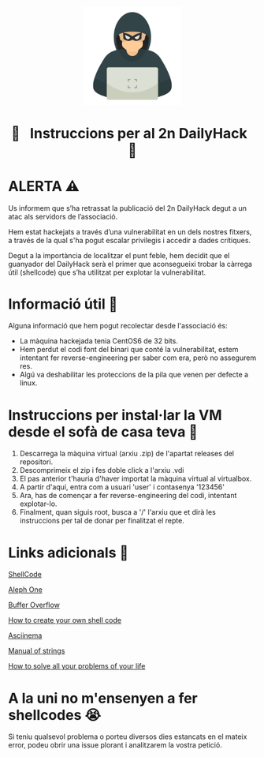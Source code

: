 <h2 align = center> <img align="center" src="icons/hacking.png" height="200px" width="200px"/> </h2>
<h1 align="center">
   🚨 &nbsp Instruccions per al 2n DailyHack &nbsp 🚨
</h1>

# ALERTA ⚠️

Us informem que s’ha retrassat la publicació del 2n DailyHack degut a un atac als servidors de l’associació.

Hem estat hackejats a través d’una vulnerabilitat en un dels nostres fitxers, a través de la qual s'ha pogut escalar privilegis i accedir a dades crítiques.

Degut a la importància de localitzar el punt feble, hem decidit que el guanyador del DailyHack serà el primer que aconsegueixi trobar la càrrega útil (shellcode) que s’ha utilitzat per explotar la vulnerabilitat.

# Informació útil 🐒
Alguna informació que hem pogut recolectar desde l'associació és:
  - La màquina hackejada tenia CentOS6 de 32 bits.
  - Hem perdut el codi font del binari que conté la vulnerabilitat, estem intentant fer reverse-engineering per saber com era, però no assegurem res.
  - Algú va deshabilitar les proteccions de la pila que venen per defecte a linux.

# Instruccions per instal·lar la VM desde el sofà de casa teva 🐧

  1) Descarrega la màquina virtual (arxiu .zip) de l'apartat releases del repositori.
  2) Descomprimeix el zip i fes doble click a l'arxiu .vdi
  3) El pas anterior t'hauria d'haver importat la màquina virtual al virtualbox.
  4) A partir d'aquí, entra com a usuari 'user' i contasenya '123456'
  5) Ara, has de començar a fer reverse-engineering del codi, intentant explotar-lo.
  6) Finalment, quan siguis root, busca a '/' l'arxiu que et dirà les instruccions per tal de donar per finalitzat el repte.

# Links adicionals 🥸
[ShellCode](https://en.m.wikipedia.org/wiki/Shellcode)

[Aleph One](https://en.m.wikipedia.org/wiki/Elias_Levy)

[Buffer Overflow](https://en.m.wikipedia.org/wiki/Buffer_overflow)

[How to create your own shell code](https://www.youtube.com/watch?v=VrJfWWbO0HI?t=1m24s)

[Asciinema](https://asciinema.org)

[Manual of strings](https://man7.org/linux/man-pages/man1/strings.1.html)

[How to solve all your problems of your life](https://youtu.be/oHNKTlz1lps)

# A la uni no m'ensenyen a fer shellcodes 😭
Si teniu qualsevol problema o porteu diversos dies estancats en el mateix error, podeu obrir una issue plorant i analitzarem la vostra petició.
